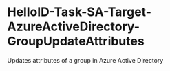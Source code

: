 # HelloID-Task-SA-Target-AzureActiveDirectory-GroupUpdateAttributes
Updates attributes of a group in Azure Active Directory
